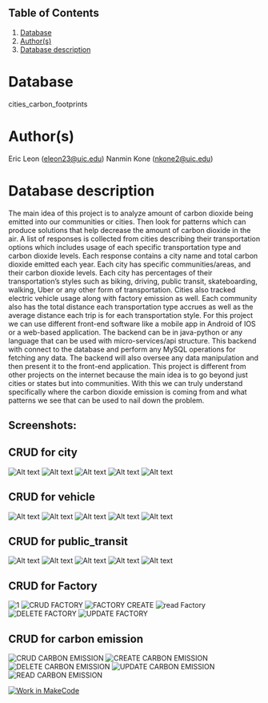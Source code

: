 ## Table of Contents
1. [Database](#database)
1. [Author(s)](#author)
1. [Database description](#description)
 
# Database
cities_carbon_footprints

# Author(s)
Eric Leon (eleon23@uic.edu)
Nanmin Kone (nkone2@uic.edu)

# Database description
The main idea of this project is to analyze amount of carbon dioxide being emitted into our communities or cities. Then look for patterns which can produce solutions that help decrease the amount of carbon dioxide in the air.
 	A list of responses is collected from cities describing their transportation options which includes usage of each specific transportation type and carbon dioxide levels. Each response contains a city name and total carbon dioxide emitted each year. Each city has specific communities/areas, and their carbon dioxide levels. Each city has percentages of their transportation’s styles such as biking, driving, public transit, skateboarding, walking, Uber or any other form of transportation. Cities also tracked electric vehicle usage along with factory emission as well. Each community also has the total distance each transportation type accrues as well as the average distance each trip is for each transportation style. 
	For this project we can use different front-end software like a mobile app in Android of IOS or a web-based application. The backend can be in java-python or any language that can be used with micro-services/api structure. This backend with connect to the database and perform any MySQL operations for fetching any data. The backend will also oversee any data manipulation and then present it to the front-end application. 
	This project is different from other projects on the internet because the main idea is to go beyond just cities or states but into communities. With this we can truly understand specifically where the carbon dioxide emission is coming from and what patterns we see that can be used to nail down the problem. 


## Screenshots:

## CRUD for city
![Alt text](/screenshots/cityCrud.PNG?raw=true)
![Alt text](/screenshots/cityCreate.PNG?raw=true)
![Alt text](/screenshots/cityRead.PNG?raw=true)
![Alt text](/screenshots/citySave.PNG?raw=true)
![Alt text](/screenshots/cityDelete.PNG?raw=true)

## CRUD for vehicle

![Alt text](/screenshots/vehicleCrud.PNG?raw=true)
![Alt text](/screenshots/vehicleCreate.PNG?raw=true)
![Alt text](/screenshots/vehicleRead.PNG?raw=true)
![Alt text](/screenshots/vehicleUpdate.PNG?raw=true)
![Alt text](/screenshots/vehicleDelete.PNG?raw=true)

## CRUD for public_transit

![Alt text](/screenshots/public_transit_crud.PNG?raw=true)
![Alt text](/screenshots/pt_create.PNG?raw=true)
![Alt text](/screenshots/pt_read.PNG?raw=true)
![Alt text](/screenshots/pt_update.PNG?raw=true)
![Alt text](/screenshots/pt_delete.PNG?raw=true)

## CRUD for Factory
![1](https://user-images.githubusercontent.com/32080533/139362399-4beb9397-54bf-4012-acbe-33af393b5f0c.PNG)
![CRUD FACTORY](https://user-images.githubusercontent.com/32080533/139362435-43f43a5d-3d01-44a3-9fab-406cc476fb58.PNG)
![FACTORY CREATE](https://user-images.githubusercontent.com/32080533/139362492-5383c91d-d687-4ef3-82b5-30f0d9ba2dd6.PNG)
![read Factory](https://user-images.githubusercontent.com/32080533/139362521-dfa9bcc5-1961-49f6-aaa2-955505d77275.PNG)
![DELETE FACTORY](https://user-images.githubusercontent.com/32080533/139362549-360509a2-056c-4161-8e10-ef7216f3512e.PNG)
![UPDATE FACTORY](https://user-images.githubusercontent.com/32080533/139362585-3135d85b-5367-4371-82e0-f89e21e19cdf.PNG)

## CRUD for carbon emission
![CRUD CARBON EMISSION](https://user-images.githubusercontent.com/32080533/139362840-8269d3e0-f3e4-4f85-8e21-f26f9c6d124c.PNG)
![CREATE CARBON EMISSION](https://user-images.githubusercontent.com/32080533/139362894-c65b9ea1-4a4b-4a8b-b56a-94be7f92b0c8.PNG)
![DELETE CARBON EMISSION](https://user-images.githubusercontent.com/32080533/139362967-249e27ca-7beb-4847-aaae-7877bb2b645f.PNG)
![UPDATE CARBON EMISSION](https://user-images.githubusercontent.com/32080533/139362991-0f781d05-030d-43e2-9651-c1f1b3e078f0.PNG)
![READ CARBON EMISSION](https://user-images.githubusercontent.com/32080533/139363012-998aa379-9df2-4e69-a285-989cba6fc55a.PNG)












[![Work in MakeCode](https://classroom.github.com/assets/work-in-make-code-c53f0c86300af1a64cdd5dc830e2509efd17c8cb483a722cacaee84d10eb8ec9.svg)](https://classroom.github.com/online_ide?assignment_repo_id=5816973&assignment_repo_type=AssignmentRepo)

